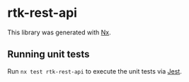 # rtk-rest-api

This library was generated with [Nx](https://nx.dev).

## Running unit tests

Run `nx test rtk-rest-api` to execute the unit tests via [Jest](https://jestjs.io).
